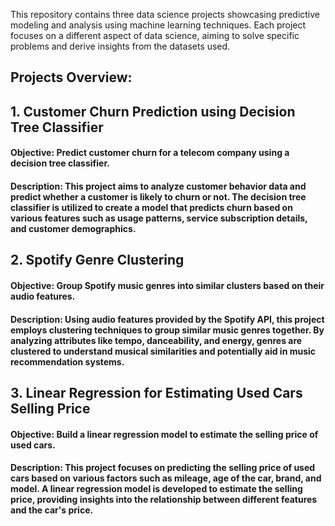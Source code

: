 This repository contains three data science projects showcasing predictive modeling and analysis using machine learning techniques. Each project focuses on a different aspect of data science, aiming to solve specific problems and derive insights from the datasets used.

## **Projects Overview:**
## 1. Customer Churn Prediction using Decision Tree Classifier
#### Objective:  Predict customer churn for a telecom company using a decision tree classifier.

#### Description: This project aims to analyze customer behavior data and predict whether a customer is likely to churn or not. The decision tree classifier is utilized to create a model that predicts churn based on various features such as usage patterns, service subscription details, and customer demographics.

## 2. Spotify Genre Clustering
#### Objective: Group Spotify music genres into similar clusters based on their audio features.

#### Description: Using audio features provided by the Spotify API, this project employs clustering techniques to group similar music genres together. By analyzing attributes like tempo, danceability, and energy, genres are clustered to understand musical similarities and potentially aid in music recommendation systems.

## 3. Linear Regression for Estimating Used Cars Selling Price
#### Objective: Build a linear regression model to estimate the selling price of used cars.

#### Description: This project focuses on predicting the selling price of used cars based on various factors such as mileage, age of the car, brand, and model. A linear regression model is developed to estimate the selling price, providing insights into the relationship between different features and the car's price.

